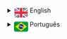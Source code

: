 <details>
  <summary><img align="middle" alt="UK" height="32px" src="imagens/bandeiras/folder-uk.svg" /> English</summary>

  # COVID-19 Tracker for Aparecida City, São Paulo, Brazil
  
  <p>This project is tracking COVID-19 data in the city of Aparecida, in the state of São Paulo, in southeastern Brazil. </p>

  <p>The data includes COVID-19 deaths toll (total and per day), confirmed cases (total and per day), recovered (total and per day) and vaccinated (total and per day). It includes confirmation, recovery and death by neighbourhood (total and per day) but does not include by age and gender because the Prefecture of Aparecida and the Health Secretary of Aparecida do not ptovide the raw data of COVID-19 by age and gender, differently of the Prefecture of Guaratinguetá, which provides everything. </p>

  <p>The project use Jupyter Notebook with the libraries `csv` for loading CSV files, `ipychart` and `pandas` for loading charts, using Charts.js, and `ctype` or `locale` for detecting the OS language and switching the language.</p>

  ## Licence

  This project is under the [MIT](LICENSE) licence.
</details>

<details>
  <summary><img align="middle" alt="Brazil" height="32px" src="imagens/bandeiras/folder-brazil.svg" /> Português</summary>

  # Rastreador de COVID-19 para a cidade de Aparecida, São Paulo, Brasil
  
  <p>Este projeto está rastreando os dados de COVID-19 na cidade de Aparecida, no estado de São Paulo, no sudeste do Brasil.</p>

  <p>Os dados incluem o número de mortes por COVID-19 (total e por dia), casos confirmados (total e por dia), recuperados (total e por dia) e vacinados (total e por dia). Inclui os números de confirmados, recuperados e morte por vizinhança (total e por dia), mas não inclui por idade e gênero porque a prefeitura da Aparecida e a Secretária de Saúde de Aparecida não põem os dados brutos da COVID-19 por idade e gênero, diferentemente da Prefeitura de Guaratinguetá que fornece tudo. </p>

  <p>O projeto usa o Jupyter Notebook com as bibliotecas – `CSV` para carregar arquivos CSV, `ipychart` e `pandas` para carregar gráficos, usando o arquivo Charts.js, e `ctype` ou `locale` para detectar o idioma do sistema operacional e trocar o idioma.</p>

  ## Licença

  Este projeto está sob a licença [MIT](LICENSE).
</details>
